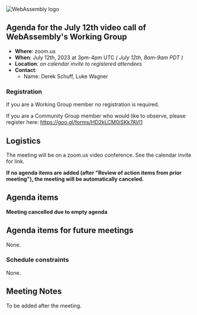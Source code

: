 ![WebAssembly logo](/images/WebAssembly.png)

## Agenda for the July 12th video call of WebAssembly's Working Group

- **Where**: zoom.us
- **When**: July 12th, 2023 at 3pm-4pm UTC *( July 12th, 8am-9am PDT )*
- **Location**: *on calendar invite to registered attendees*
- **Contact**:
    - Name: Derek Schuff, Luke Wagner

### Registration

If you are a Working Group member no registration is required.

If you are a Community Group member who would like to observe, please register here: https://goo.gl/forms/HD2kLCM0iSKk7AVl1

## Logistics

The meeting will be on a zoom.us video conference.
See the calendar invite for link.

**If no agenda items are added (after "Review of action items from prior meeting"),
the meeting will be automatically canceled.**

## Agenda items

**Meeting cancelled due to empty agenda**

## Agenda items for future meetings

None.

### Schedule constraints

None.

## Meeting Notes

To be added after the meeting.
